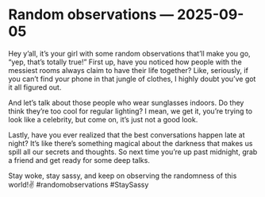 # Random observations — 2025-09-05

Hey y’all, it’s your girl with some random observations that’ll make you go, “yep, that’s totally true!” First up, have you noticed how people with the messiest rooms always claim to have their life together? Like, seriously, if you can’t find your phone in that jungle of clothes, I highly doubt you’ve got it all figured out.

And let’s talk about those people who wear sunglasses indoors. Do they think they’re too cool for regular lighting? I mean, we get it, you’re trying to look like a celebrity, but come on, it’s just not a good look.

Lastly, have you ever realized that the best conversations happen late at night? It’s like there’s something magical about the darkness that makes us spill all our secrets and thoughts. So next time you’re up past midnight, grab a friend and get ready for some deep talks.

Stay woke, stay sassy, and keep on observing the randomness of this world!✌️ #randomobservations #StaySassy